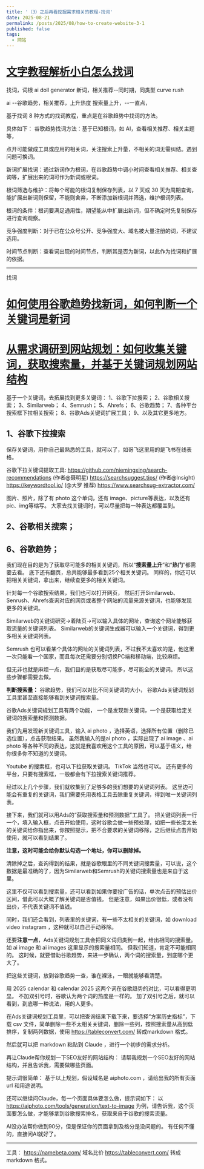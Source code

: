 ```yaml
---
title: '（3）之后再看挖掘需求相关的教程-找词'
date: 2025-08-21
permalink: /posts/2025/08/how-to-create-website-3-1
published: false
tags:
  - 网站
---
```


# [文字教程解析小白怎么找词](https://new.web.cafe/tutorial/detail/fp0zl0dtob)

找词，词根
ai doll generator 新词，相关推荐--同时期，同类型 curve rush

ai --谷歌趋势，相关推荐，上升热度 搜索量上升，--一直点，

基于找词 8 种方式的找词教程，重点是在谷歌趋势中找词的方法。

具体如下： 谷歌趋势找词方法：基于已知根词，如 AI，查看相关推荐、相关主题等，

点开可能做成工具或应用的相关词，关注搜索上升量，不相关的词无需纠结。遇到问题可换词。

新词扩展找词：通过新词作为根词，在谷歌趋势中调小时间查看相关推荐、相关查询等，扩展出来的词可作为新词或根词。

根词筛选与维护：将每个可能的根词复制保存列表，以 7 天或 30 天为周期查询，能扩展出新词则保留，不能则舍弃，不断添加新根词并筛选，维护根词列表。

根词的条件：根词要满足通用性，期望能从中扩展出新词，但不确定时先复制保存进行查询观察。

竞争强度判断：对于已在公众号公开、竞争强度大、域名被大量注册的词，不建议选用。

时间节点判断：查看词出现的时间节点，判断其是否为新词，以此作为找词和扩展的依据。

---
找词
# [如何使用谷歌趋势找新词，如何判断一个关键词是新词](https://new.web.cafe/tutorial/detail/0vz7te71m0)

# [从需求调研到网站规划：如何收集关键词，获取搜索量，并基于关键词规划网站结构](https://new.web.cafe/tutorial/detail/lmlpg7ae96)

基于一个关键词，去拓展找到更多关键词： 
1、谷歌下拉搜索； 
2、谷歌相关搜索； 
3、Similarweb； 
4、Semrush； 
5、Ahrefs； 
6、谷歌趋势； 
7、各种平台搜索框下拉相关搜索； 
8、谷歌Ads关键词扩展工具； 
9、以及其它更多地方。

## 1、谷歌下拉搜索
保存关键词，用你自己最熟悉的工具，就可以了，如哥飞这里用的是飞书在线表格。

谷歌下拉关键词提取工具:
https://github.com/niemingxing/search-recommendations (作者@聂明星)
https://searchsuggest.tips/ (作者@Insight)
https://keywordtool.io/ (@大罗 推荐)
https://www.searchsug-extractor.com/

图片、照片，除了有 photo 这个单词，还有 image、picture等表达，以及还有 pic、img等缩写。 大家去找关键词时，可以尽量把每一种表达都覆盖到。

## 2、谷歌相关搜索； 

## 6、谷歌趋势； 
我们现在目的是为了获取尽可能多的相关关键词，所以“**搜索量上升**”和“**热门**”都需要去看。 
底下还有翻页，总共能够最多看到25个相关关键词。 同样的，你还可以把相关关键词，拿出来，继续查更多的相关关键词。


针对每一个谷歌搜索结果，我们也可以打开网页，
然后打开Similarweb、Senrush、Ahrefs查询对应的网页或者整个网站的流量来源关键词，也能够发现更多的关键词。

Similarweb的关键词研究->着陆页->可以输入具体的网址，查询这个网址能够获取流量的关键词列表。
Similarweb的关键词生成器可以输入一个关键词，得到更多相关关键词列表。

Semrush 也可以看某个具体的网址的关键词列表，不过我不太喜欢的是，他这里一次只能看一个国家，而且每次还需要分别切换PC端和移动端，比较麻烦。

但无非也就是麻烦一点，我们目的是获取尽可能多，尽可能全的关键词。 所以这些步骤都需要去做。

**判断搜索量：**
谷歌趋势，我们可以对比不同关键词的大小，
谷歌Ads关键词规划工具里甚至直接能够看到关键词搜索量。

谷歌Ads关键词规划工具有两个功能，
一个是发现新关键词，一个是获取给定关键词的搜索量和预测数据。

我们先用发现新关键词工具，输入 ai photo ，选择英语，选择所有位置（删除已选位置），点击获取结果。
虽然我输入的是ai photo ，实际出现了 ai image 、ai photo 等各种不同的表达，这就是我喜欢用这个工具的原因，可以基于语义，给你很多你不知道的关键词。

Youtube 的搜索框，也可以下拉获取关键词。
TikTok 当然也可以。
还有更多的平台，只要有搜索框，一般都会有下拉搜索关键词推荐。

经过以上几个步骤，我们就收集到了足够多的我们想要的关键词列表。
这里边可能会有重复的关键词，我们需要先用表格工具去除重复关键词，得到唯一关键词列表。 

接下来，我们就可以用Ads的“获取搜索量和预测数据”工具了。 
把关键词列表一行一个，填入输入框，点击开始使用，这时谷歌会做一些预处理，如把一些长度太长的关键词给你指出来，你按照提示，把不合要求的关键词移除，之后继续点击开始使用，就可以看到结果了。

**注意，这时可能会给你默认勾选一个地址，你可以删除掉。**

清除掉之后，查询得到的结果，就是谷歌眼里的不同关键词搜索量，可以说，这个数据是最准确的了，因为Similarweb和Semrush的关键词搜索量也是来自于这里。

这里不仅可以看到搜索量，还可以看到如果你要投广告的话，单次点击的预估出价区间，借此可以大概了解关键词是否值钱。 但是注意，如果出价很低，或者没有出价，不代表关键词不值钱。

同时，我们还会看到，列表里的关键词，有一些不太相关的关键词，如 download video instagram ，这种就可以自己手动移除。

还要**注意一点**，Ads关键词规划工具会把同义词归类到一起，给出相同的搜索量。 如 ai image 和 ai images 这里显示的搜索量相同。 但我们知道，肯定不可能相同的。 这时候，就要借助谷歌趋势，来进一步确认，两个词的搜索量，到底哪个更大了。

把这些关键词，放到谷歌趋势一查，谁在裸泳，一眼就能够看清楚。

用 2025 calendar 和 calendar 2025 这两个词在谷歌趋势的对比，可以看得更明显。 不加双引号时，谷歌认为两个词的热度是一样的。 加了双引号之后，就可以看到，到底哪一种说法，用的人更多。

在Ads关键词规划工具里，可以把查询结果下载下来，要选择“方案历史指标”，下载 csv 文件，简单删除一些不太相关关键词，删除一些列，按照搜索量从高到低排序，复制两列数据，使用 https://tableconvert.com/ 转成markdown 格式。

然后就可以把 markdown 粘贴到 Claude ，进行一个初步的需求分析。

再让Claude帮你规划一下SEO友好的网站结构： 请帮我规划一个SEO友好的网站结构，并且告诉我，需要做哪些页面。

提示词很简单：
基于以上规划，假设域名是 aiphoto.com ，请给出我的所有页面 url 和用途说明。

还可以继续问Claude，每一个页面具体要怎么做，提示词如下：
以 https://aiphoto.com/tools/generation/text-to-image 为例，请告诉我，这个页面要怎么做，才能够拿到谷歌搜索排名，获取来自于谷歌的搜索流量。

AI没办法帮你做到90分，但是保证你的页面拿到及格分是没问题的。 有任何不懂的，直接问AI就好了。

---
工具：
https://namebeta.com/ 域名比价
https://tableconvert.com/ 转成markdown 格式。

